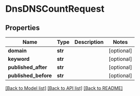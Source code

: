 # DnsDNSCountRequest

## Properties
Name | Type | Description | Notes
------------ | ------------- | ------------- | -------------
**domain** | **str** |  | [optional] 
**keyword** | **str** |  | [optional] 
**published_after** | **str** |  | [optional] 
**published_before** | **str** |  | [optional] 

[[Back to Model list]](../README.md#documentation-for-models) [[Back to API list]](../README.md#documentation-for-api-endpoints) [[Back to README]](../README.md)

